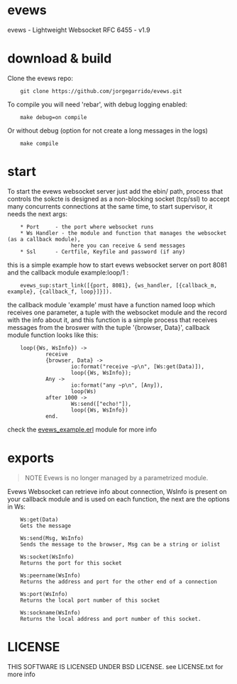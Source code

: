 evews
=====

evews - Lightweight Websocket RFC 6455 - v1.9

download & build
====

Clone the evews repo:

		git clone https://github.com/jorgegarrido/evews.git
		
To compile you will need 'rebar', with debug logging enabled:

		make debug=on compile

Or without debug (option for not create a long messages in the logs)

		make compile


start
====

To start the evews websocket server just add the ebin/ path, process that controls the sokcte is designed as a 
non-blocking socket (tcp/ssl) to accept many concurrents connections at the same time, to start supervisor, it 
needs the next args:

		* Port 	   - the port where websocket runs
		* Ws Handler - the module and function that manages the websocket (as a callback module),
			     		here you can receive & send messages
		* Ssl	   - Certfile, Keyfile and password (if any)
		
this is a simple example how to start evews websocket server on port 8081 and the callback module example:loop/1 :

		evews_sup:start_link([{port, 8081}, {ws_handler, [{callback_m, example}, {callback_f, loop}]}]).
		
the callback module 'example' must have a function named loop which receives one parameter, a tuple with the websocket
module and the record with the info about it, and this function is a simple process that receives messages from the broswer with the tuple '{browser, Data}', callback module function looks like this:

		loop({Ws, WsInfo}) ->
    		    receive
        	 	{browser, Data} ->
            			io:format("receive ~p\n", [Ws:get(Data)]),
            			loop({Ws, WsInfo});
        		Any ->
            			io:format("any ~p\n", [Any]),
            			loop(Ws)
        		after 1000 ->
            			Ws:send(["echo!"]),
            			loop({Ws, WsInfo})
    		    end.
    		  
check the [evews_example.erl](https://github.com/jorgegarrido/evews/blob/master/examples/evews_example.erl) module for more info

exports
======

> NOTE Evews is no longer managed by a parametrized module.

Evews Websocket can retrieve info about connection, WsInfo is present on your callback module and is used on each function, the next are the options in Ws:


		Ws:get(Data)
		Gets the message

		Ws:send(Msg, WsInfo)
		Sends the message to the browser, Msg can be a string or iolist

		Ws:socket(WsInfo)
		Returns the port for this socket

		Ws:peername(WsInfo)
		Returns the address and port for the other end of a connection

		Ws:port(WsInfo)
		Returns the local port number of this socket

		Ws:sockname(WsInfo)
		Returns the local address and port number of this socket.
		
LICENSE
======

THIS SOFTWARE IS LICENSED UNDER BSD LICENSE. see LICENSE.txt for more info
